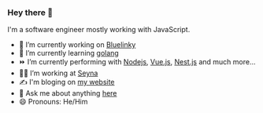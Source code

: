 ### Hey there 👋

I'm a software engineer mostly working with JavaScript.

- 🔭 I’m currently working on [Bluelinky](https://github.com/Hacksore/bluelinky)
- 🌱 I’m currently learning [golang](https://go.dev/)
- ⏩ I’m currently performing with [Nodejs](https://nodejs.org/en/), [Vue.js](https://vuejs.org/), [Nest.js](https://nestjs.com/) and much more...
- 👨‍💼 I’m working at [Seyna](https://www.seyna.eu/fr/)
- ✍️ I'm bloging on [my website](https://www.balandavid.com/en/blog/)
- 💬 Ask me about anything [here](https://github.com/neoPix/neoPix/issues)
- 😄 Pronouns: He/Him
